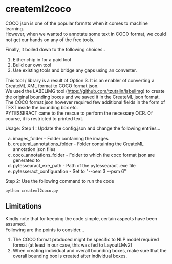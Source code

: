 # createml2coco
COCO json is one of the popular formats when it comes to machine learning. <br>
However, when we wanted to annotate some text in COCO format, we could not get our hands on any of the free tools.

Finally, it boiled down to the following choices..
1. Either chip in for a paid tool
2. Build our own tool
3. Use existing tools and bridge any gaps using an converter.

This tool / library is a result of Option 3. It is an enabler of converting a CreateML XML format to COCO format json. <br>
We used the LABELIMG tool (https://github.com/tzutalin/labelImg) to create the original bounding boxes and we saved it in the CreateML json format. <br>
The COCO format json however required few additional fields in the form of TEXT inside the bounding box etc. <br>
PYTESSERACT came to the rescue to perform the necessary OCR. Of course, it is restricted to printed text. <br>

Usage:
Step 1 : Update the config.json and change the following entries...
<ol type="a">
<li> images_folder - Folder containing the images </li>
<li> createml_annotations_folder - Folder containing the CreateML annotation json files </li>
<li> coco_annotations_folder - Folder to which the coco format json are generated to </li>
<li> pytessearact_exe_path - Path of the pytessearact .exe file </li>
<li> pytesseract_configuration - Set to "--oem 3 --psm 6"
</ol>

Step 2: Use the following command to run the code
```
python createml2coco.py
```

## Limitations
Kindly note that for keeping the code simple, certain aspects have been assumed. <br>
Following are the points to consider...<br>
1. The COCO format produced might be specific to NLP model required format (at least in our case, this was fed to LayoutLMv2)
2. When creating individual and overall bounding boxes, make sure that the overall bounding box is created after individual boxes.
